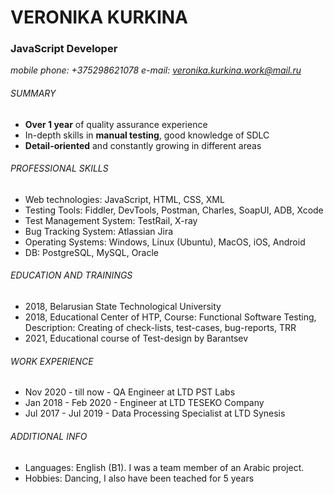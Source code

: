 # VERONIKA KURKINA #
### JavaScript Developer ###
*mobile phone: +375298621078*
*e-mail: veronika.kurkina.work@mail.ru*
###### SUMMARY ######
* __Over 1 year__ of quality assurance experience 
* In-depth skills in __manual testing__, good knowledge of SDLC
* __Detail-oriented__ and constantly growing in different areas
###### PROFESSIONAL SKILLS ######
+ Web technologies: JavaScript, HTML, CSS, XML
+ Testing Tools: Fiddler, DevTools, Postman, Charles, SoapUI, ADB, Xcode
+ Test Management System: TestRail, X-ray 
+ Bug Tracking System: Atlassian Jira
+ Operating Systems: Windows, Linux (Ubuntu), MacOS, iOS, Android
+ DB: PostgreSQL, MySQL, Oracle
###### EDUCATION AND TRAININGS ######
* 2018, Belarusian State Technological University
* 2018, Educational Center of HTP, Course: Functional Software Testing, Description: Creating of check-lists, test-cases, bug-reports, TRR
* 2021, Educational course of Test-design by Barantsev
###### WORK EXPERIENCE ######
* Nov 2020 - till now - QA Engineer at LTD PST Labs
* Jan 2018 - Feb 2020 - Engineer at LTD TESEKO Company
* Jul 2017 - Jul 2019 - Data Processing Specialist at LTD Synesis
###### ADDITIONAL INFO ######
* Languages: English (B1). I was a team member of an Arabic project. 
* Hobbies: Dancing, I also have been teached for 5 years
